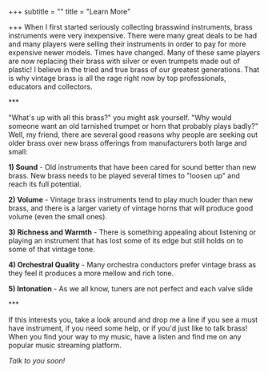 +++
subtitle = ""
title = "Learn More"

+++
When I first started seriously collecting brasswind instruments, brass instruments were very inexpensive. There were many great deals to be had and many players were selling their instruments in order to pay for more expensive newer models. Times have changed. Many of these same players are now replacing their brass with silver or even trumpets made out of plastic! I believe in the tried and true brass of our greatest generations. That is why vintage brass is all the rage right now by top professionals, educators and collectors.

\***

"What's up with all this brass?" you might ask yourself. "Why would someone want an old tarnished trumpet or horn that probably plays badly?" Well, my friend, there are several good reasons why people are seeking out older brass over new brass offerings from manufacturers both large and small:

**1) Sound** - Old instruments that have been cared for sound better than new brass. New brass needs to be played several times to "loosen up" and reach its full potential.

**2) Volume** - Vintage brass instruments tend to play much louder than new brass, and there is a larger variety of vintage horns that will produce good volume (even the small ones).

**3) Richness and Warmth** - There is something appealing about listening or playing an instrument that has lost some of its edge but still holds on to some of that vintage tone.

**4) Orchestral Quality** - Many orchestra conductors prefer vintage brass as they feel it produces a more mellow and rich tone.

**5) Intonation** - As we all know, tuners are not perfect and each valve slide

\***

If this interests you, take a look around and drop me a line if you see a must have instrument, if you need some help, or if you'd just like to talk brass! When you find your way to my music, have a listen and find me on any popular music streaming platform.

_Talk to you soon!_
